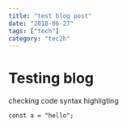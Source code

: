 ```yaml
---
title: "test blog post"
date: "2018-06-27"
tags: ["tech"]
category: "tec2h"
---
```


# Testing blog

checking code syntax highligting

```
const a = "hello";
```
